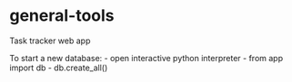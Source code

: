 # general-tools

Task tracker web app 

To start a new database: - open interactive python interpreter - from app import db - db.create_all()
